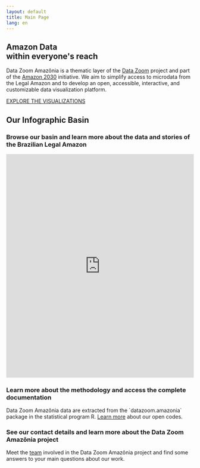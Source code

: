 ```yaml
---
layout: default
title: Main Page
lang: en
---
```


<div class="capa">
    <div class="capa-content">
        <h2>Amazon Data<br> within everyone's reach</h2>
        <p>
            Data Zoom Amazônia is a thematic layer of the
            <a href="https://www.econ.puc-rio.br/datazoom/index.html" style="text-decoration: underline;">Data Zoom</a> project
            and part of the
            <a href="https://amazonia2030.org.br/project/" style="text-decoration: underline;">Amazon 2030</a> initiative.
            We aim to simplify access to microdata from the Legal Amazon and to develop an open, accessible, interactive, and customizable data visualization platform.
        </p>
        <a href="{{ site.baseurl }}/en/viz/" class="cta-button">EXPLORE THE VISUALIZATIONS</a>
    </div>
</div>

## Our Infographic Basin

### Browse our basin and learn more about the data and stories of the Brazilian Legal Amazon

<div class="alignfull has-no-padding shinyblock">
  <iframe class="shinyframe"  width="100%" height="600px" frameborder="0" scrolling="no" 
    src= "https://datazoompuc.github.io/basin_infographic/"  allowfullscreen="allowfullscreen">
  </iframe>
</div>

<div class="block">
    <img src="{{ site.baseurl }}/assets/img/Icone_-Doc1-2-768x1024.png" alt="">
    <div class="text-content">
        <h3>Learn more about the methodology and access the complete documentation</h3>
        <p>Data Zoom Amazônia data are extracted from the `datazoom.amazonia` package in the statistical program R. <a href="https://www.econ.puc-rio.br/datazoom/english/dz_amazonia.html" style="text-decoration: underline;">Learn more</a> about our open codes.</p>
    </div>
</div>

<div class="block">
    <div class="text-content">
        <h3>See our contact details and learn more about the Data Zoom Amazônia project</h3>
        <p>Meet the <a href="https://www.econ.puc-rio.br/datazoom/english/equipe.html" style="text-decoration: underline;">team</a> involved in the Data Zoom Amazônia project and find some answers to your main questions about our work.</p>
    </div>
    <img src="{{ site.baseurl }}/assets/img/Icone_-Doc2-1-768x1024.png" alt="">
</div>
